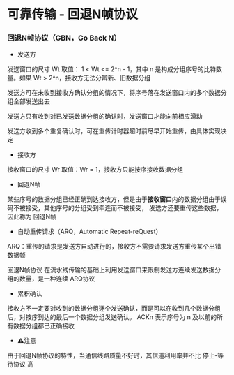 # 可靠传输 - 回退N帧协议


### 回退N帧协议（GBN，Go Back N）

* 发送方

发送窗口的尺寸 Wt 取值： 1 < Wt <= 2^n - 1，其中 n 是构成分组序号的比特数量。如果 Wt > 2^n，接收方无法分辨新、旧数据分组

发送方可在未收到接收方确认分组的情况下，将序号落在发送窗口内的多个数据分组全部发送出去

发送方只有收到对已发送数据分组的确认时，发送窗口才能向前相应滑动

发送方收到多个重复确认时，可在重传计时器超时前尽早开始重传，由具体实现决定


* 接收方

接收窗口的尺寸 Wr 取值：Wr = 1，接收方只能按序接收数据分组


* 回退N帧

某些序号的数据分组已经正确到达接收方，但是由于**接收窗口**内的数据分组由于误码不被接受，其他序号的分组受到牵连而不被接受，
发送方还要重传这些数据，因此称为 回退N帧


* 自动重传请求（ARQ，Automatic Repeat-reQuest）

ARQ：重传的请求是发送方自动进行的，接收方不需要请求发送方重传某个出错数据帧

回退N帧协议 在流水线传输的基础上利用发送窗口来限制发送方连续发送数据分组的数量，是一种连续 ARQ协议


* 累积确认

接收方不一定要对收到的数据分组逐个发送确认，而是可以在收到几个数据分组后，对按序到达的最后一个数据分组发送确认。
ACKn 表示序号为 n 及以前的所有数据分组都已正确接收


* ⚠️注意

由于回退N帧协议的特性，当通信线路质量不好时，其信道利用率并不比 停止-等待协议 高
